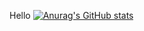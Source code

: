 Hello
[![Anurag's GitHub stats](https://github-readme-stats.vercel.app/api?username=dohyung4271)](https://github.com/anuraghazra/github-readme-stats)
